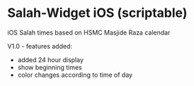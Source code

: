 # Salah-Widget iOS (scriptable)
iOS Salah times based on HSMC Masjide Raza calendar

V1.0 - features added:

* added 24 hour display
* show beginning times
* color changes according to time of day



